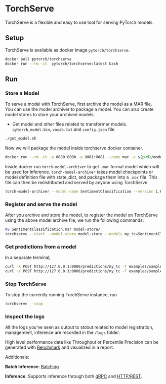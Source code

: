 # TorchServe

TorchServe is a flexible and easy to use tool for serving PyTorch models.

## Setup

TorchServe is avaliable as docker image `pytorch/torchserve`.

```bash
docker pull pytorch/torchserve
docker run --rm -it  pytorch/torchserve:latest bash
```

## Run

### Store a Model

To serve a model with TorchServe, first archive the model as a MAR file. You can use the model archiver to package a model. You can also create model stores to store your archived models.

- Get model and other files related to transformer models. `pytorch_model.bin`, `vocab.txt` and `config.json` file.

```bash
./get_model.sh
```

Now we will package the model inside torchserve docker container.

```bash
docker run --rm -it -p 8080:8080 -p 8081:8081 --name mar -v $(pwd)/model-store:/home/model-server/model-store -v $(pwd)/examples:/home/model-server/examples -v $(pwd)/transformer_handler.py:/home/model-server/transformer_handler.py  pytorch/torchserve:latest bash
```

Inside docker run `torch-model-archiver` to get `.mar` format model which will be used for inference. `torch-model-archiver` takes model checkpoints or model definition file with state_dict, and package them into a `.mar` file. This file can then be redistributed and served by anyone using TorchServe.

```bash
torch-model-archiver --model-name SentimentClassification --version 1.0 --serialized-file model-store/pytorch_model.bin --handler ./transformer_handler.py --extra-files "model-store/config.json,model-store/vocab.txt,examples/index_to_name.json"
```

### Register and serve the model

After you archive and store the model, to register the model on TorchServe using the above model archive file, we run the following commands:

```bash
mv SentimentClassification.mar model-store/
torchserve --start --model-store model-store --models my_tc=SentimentClassification.mar --ncs
```

### Get predictions from a model

In a separate terminal,

```bash
curl -X POST http://127.0.0.1:8080/predictions/my_tc -T examples/sample_text1.txt
curl -X POST http://127.0.0.1:8080/predictions/my_tc -T examples/sample_text0.txt 
```

### Stop TorchServe

To stop the currently running TorchServe instance, run

```bash
torchserve --stop
```

### Inspect the logs

All the logs you've seen as output to stdout related to model registration, management, inference are recorded in the `/logs` folder.

High level performance data like Throughput or Percentile Precision can be generated with [Benchmark](https://github.com/pytorch/serve/blob/master/benchmark/README.md) and visualized in a report.

Additionals:

**Batch Inference**: [Batching](https://github.com/pytorch/serve/tree/0c5daa3a486bb3763bed0954df5e7abc24162cac/examples/Huggingface_Transformers#batch-inference)

**Inference**: Supports inference through both [gRPC](https://github.com/pytorch/serve/blob/master/docs/grpc_api.md) and [HTTP/REST](https://github.com/pytorch/serve/blob/master/docs/rest_api.md).
